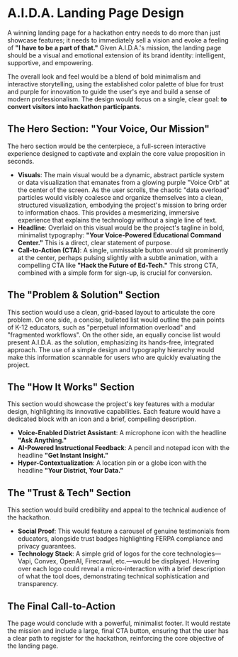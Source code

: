 # A.I.D.A. Landing Page Design

A winning landing page for a hackathon entry needs to do more than just showcase features; it needs to immediately sell a vision and evoke a feeling of **"I have to be a part of that."** Given A.I.D.A.'s mission, the landing page should be a visual and emotional extension of its brand identity: intelligent, supportive, and empowering.

The overall look and feel would be a blend of bold minimalism and interactive storytelling, using the established color palette of blue for trust and purple for innovation to guide the user's eye and build a sense of modern professionalism. The design would focus on a single, clear goal: **to convert visitors into hackathon participants**.

## The Hero Section: "Your Voice, Our Mission"

The hero section would be the centerpiece, a full-screen interactive experience designed to captivate and explain the core value proposition in seconds.

- **Visuals**: The main visual would be a dynamic, abstract particle system or data visualization that emanates from a glowing purple "Voice Orb" at the center of the screen. As the user scrolls, the chaotic "data overload" particles would visibly coalesce and organize themselves into a clean, structured visualization, embodying the project's mission to bring order to information chaos. This provides a mesmerizing, immersive experience that explains the technology without a single line of text.
- **Headline**: Overlaid on this visual would be the project's tagline in bold, minimalist typography: **"Your Voice-Powered Educational Command Center."** This is a direct, clear statement of purpose.
- **Call-to-Action (CTA)**: A single, unmissable button would sit prominently at the center, perhaps pulsing slightly with a subtle animation, with a compelling CTA like **"Hack the Future of Ed-Tech."** This strong CTA, combined with a simple form for sign-up, is crucial for conversion.

## The "Problem & Solution" Section

This section would use a clean, grid-based layout to articulate the core problem. On one side, a concise, bulleted list would outline the pain points of K-12 educators, such as "perpetual information overload" and "fragmented workflows". On the other side, an equally concise list would present A.I.D.A. as the solution, emphasizing its hands-free, integrated approach. The use of a simple design and typography hierarchy would make this information scannable for users who are quickly evaluating the project.

## The "How It Works" Section

This section would showcase the project's key features with a modular design, highlighting its innovative capabilities. Each feature would have a dedicated block with an icon and a brief, compelling description.

- **Voice-Enabled District Assistant**: A microphone icon with the headline **"Ask Anything."**
- **AI-Powered Instructional Feedback**: A pencil and notepad icon with the headline **"Get Instant Insight."**
- **Hyper-Contextualization**: A location pin or a globe icon with the headline **"Your District, Your Data."**

## The "Trust & Tech" Section

This section would build credibility and appeal to the technical audience of the hackathon.

- **Social Proof**: This would feature a carousel of genuine testimonials from educators, alongside trust badges highlighting FERPA compliance and privacy guarantees.
- **Technology Stack**: A simple grid of logos for the core technologies—Vapi, Convex, OpenAI, Firecrawl, etc.—would be displayed. Hovering over each logo could reveal a micro-interaction with a brief description of what the tool does, demonstrating technical sophistication and transparency.

## The Final Call-to-Action

The page would conclude with a powerful, minimalist footer. It would restate the mission and include a large, final CTA button, ensuring that the user has a clear path to register for the hackathon, reinforcing the core objective of the landing page.
